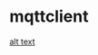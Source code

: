 # mqttclient
[alt text](https://raw.githubusercontent.com/SweBarre/mqttclient/master/images/icon_connected.png)
